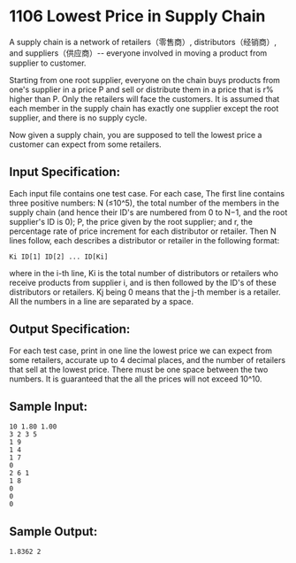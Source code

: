 # 1106 Lowest Price in Supply Chain
A supply chain is a network of retailers（零售商）, distributors（经销商）, and suppliers（供应商）-- everyone involved in moving a product from supplier to customer.

Starting from one root supplier, everyone on the chain buys products from one's supplier in a price P and sell or distribute them in a price that is r% higher than P. Only the retailers will face the customers. It is assumed that each member in the supply chain has exactly one supplier except the root supplier, and there is no supply cycle.

Now given a supply chain, you are supposed to tell the lowest price a customer can expect from some retailers.

## Input Specification:
Each input file contains one test case. For each case, The first line contains three positive numbers: N (≤10^5), the total number of the members in the supply chain (and hence their ID's are numbered from 0 to N−1, and the root supplier's ID is 0); P, the price given by the root supplier; and r, the percentage rate of price increment for each distributor or retailer. Then N lines follow, each describes a distributor or retailer in the following format:

    Ki ID[1] ID[2] ... ID[Ki]

where in the i-th line, Ki is the total number of distributors or retailers who receive products from supplier i, and is then followed by the ID's of these distributors or retailers. Kj being 0 means that the j-th member is a retailer. All the numbers in a line are separated by a space.

## Output Specification:
For each test case, print in one line the lowest price we can expect from some retailers, accurate up to 4 decimal places, and the number of retailers that sell at the lowest price. There must be one space between the two numbers. It is guaranteed that the all the prices will not exceed 10^10.

## Sample Input:
    10 1.80 1.00
    3 2 3 5
    1 9
    1 4
    1 7
    0
    2 6 1
    1 8
    0
    0
    0

## Sample Output:
    1.8362 2